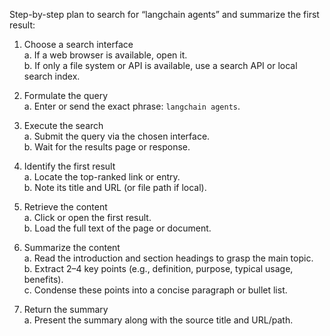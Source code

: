 Step-by-step plan to search for “langchain agents” and summarize the first result:

1. Choose a search interface  
   a. If a web browser is available, open it.  
   b. If only a file system or API is available, use a search API or local search index.

2. Formulate the query  
   a. Enter or send the exact phrase: `langchain agents`.

3. Execute the search  
   a. Submit the query via the chosen interface.  
   b. Wait for the results page or response.

4. Identify the first result  
   a. Locate the top-ranked link or entry.  
   b. Note its title and URL (or file path if local).

5. Retrieve the content  
   a. Click or open the first result.  
   b. Load the full text of the page or document.

6. Summarize the content  
   a. Read the introduction and section headings to grasp the main topic.  
   b. Extract 2–4 key points (e.g., definition, purpose, typical usage, benefits).  
   c. Condense these points into a concise paragraph or bullet list.

7. Return the summary  
   a. Present the summary along with the source title and URL/path.